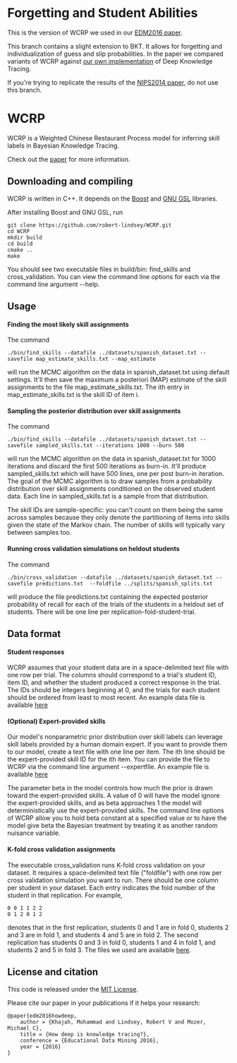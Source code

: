 # Forgetting and Student Abilities

This is the version of WCRP we used in our [EDM2016 paper](http://arxiv.org/pdf/1604.02416v1.pdf).

This branch contains a slight extension to BKT. It allows for forgetting and individualization of guess and slip probabilities. 
In the paper we compared variants of WCRP against [our own implementation](https://github.com/mmkhajah/dkt) of Deep Knowledge Tracing.

If you're trying to replicate the results of the [NIPS2014 paper](http://www.cs.colorado.edu/~mozer/Research/Selected%20Publications/reprints/LindseyKhajahMozer2014.pdf),
do not use this branch. 


# WCRP

WCRP is a Weighted Chinese Restaurant Process model for inferring skill labels in Bayesian Knowledge Tracing. 

Check out the [paper](http://papers.nips.cc/paper/5554-automatic-discovery-of-cognitive-skills-to-improve-the-prediction-of-student-learning) for more information. 


## Downloading and compiling

WCRP is written in C++. It depends on the [Boost](http://www.boost.org/) and [GNU GSL](http://www.gnu.org/software/gsl/) libraries. 

After installing Boost and GNU GSL, run

    git clone https://github.com/robert-lindsey/WCRP.git
    cd WCRP
    mkdir build
    cd build
    cmake ..
    make

You should see two executable files in build/bin: find_skills and cross_validation. 
You can view the command line options for each via the command line argument --help. 

## Usage 


#### Finding the most likely skill assignments

The command

    ./bin/find_skills --datafile ../datasets/spanish_dataset.txt --savefile map_estimate_skills.txt --map_estimate 

will run the MCMC algorithm on the data in spanish_dataset.txt using default settings. It'll then save the maximum a posteriori (MAP) estimate of the skill assignments to the file map_estimate_skills.txt. The ith entry in map_estimate_skills.txt is the skill ID of item i. 


#### Sampling the posterior distribution over skill assignments 

The command

    ./bin/find_skills --datafile ../datasets/spanish_dataset.txt --savefile sampled_skills.txt --iterations 1000 --burn 500

will run the MCMC algorithm on the data in spanish_dataset.txt for 1000 iterations and discard the first 500 iterations as burn-in. 
It'll produce sampled_skills.txt which will have 500 lines, one per post burn-in iteration. 
The goal of the MCMC algorithm is to draw samples from a probability distribution over skill assignments conditioned on the observed student data. 
Each line in sampled_skills.txt is a sample from that distribution.

The skill IDs are sample-specific: you can't count on them being the same across samples because they only denote the partitioning of items into skills given the state of the Markov chain. 
The number of skills will typically vary between samples too.


#### Running cross validation simulations on heldout students 

The command

    ./bin/cross_validation --datafile ../datasets/spanish_dataset.txt --savefile predictions.txt  --foldfile ../splits/spanish_splits.txt 

will produce the file predictions.txt containing the expected posterior probability of recall for each of the trials of the students in a heldout set of students. There will be one line per replication-fold-student-trial. 


## Data format 

#### Student responses

WCRP assumes that your student data are in a space-delimited text file with one row per trial. 
The columns should correspond to a trial's student ID, item ID, and whether the student produced a correct response in the trial. 
The IDs should be integers beginning at 0, and the trials for each student should be ordered from least to most recent. 
An example data file is available [here](https://github.com/robert-lindsey/WCRP/blob/master/datasets/spanish_dataset.txt)

#### (Optional) Expert-provided skills  

Our model's nonparametric prior distribution over skill labels can leverage skill labels provided by a human domain expert. 
If you want to provide them to our model, create a text file with one line per item. 
The ith line should be the expert-provided skill ID for the ith item. 
You can provide the file to WCRP via the command line argument --expertfile.
An example file is available [here](https://github.com/robert-lindsey/WCRP/blob/master/datasets/spanish_expert_labels.txt)

The parameter beta in the model controls how much the prior is drawn toward the expert-provided skills.
A value of 0 will have the model ignore the expert-provided skills, and as beta approaches 1 the model will deterministically use
the expert-provided skills. 
The command line options of WCRP allow you to hold beta constant at a specified value or to have the model give
beta the Bayesian treatment by treating it as another random nuisance variable. 


#### K-fold cross validation assignments

The executable cross_validation runs K-fold cross validation on your dataset.
It requires a space-delimited text file ("foldfile") with one row per cross validation simulation you want to run.
There should be one column per student in your dataset. 
Each entry indicates the fold number of the student in that replication. For example, 

    0 0 1 1 2 2
    0 1 2 0 1 2

denotes that in the first replication, students 0 and 1 are in fold 0, students 2 and 3 are in fold 1, and students 4 and 5 are in fold 2. The second replication has students 0 and 3 in fold 0, students 1 and 4 in fold 1, and students 2 and 5 in fold 3. 
The files we used are available [here](https://github.com/robert-lindsey/WCRP/tree/master/splits). 


## License and citation

This code is released under the [MIT License](https://github.com/robert-lindsey/WCRP/blob/master/LICENSE.md).

Please cite our paper in your publications if it helps your research: 

    @paper{edm2016howdeep,
    	author = {Khajah, Mohammad and Lindsey, Robert V and Mozer, Michael C},
    	title = {How deep is knowledge tracing?},
    	conference = {Educational Data Mining 2016},
    	year = {2016}
    }

